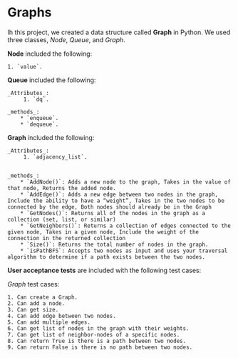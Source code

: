 # Graphs

Ih this project, we created a data structure called **Graph** in Python. We used three classes, _Node_, _Queue_, and _Graph_.

**Node** included the following:

    1. `value`.

**Queue** included the following:

    _Attributes_:
         1. `dq`.

    _methods_:
        * `enqueue`.
        * `dequeue`.


**Graph** included the following:

    _Attributes_:
         1. `adjacency_list`.


    _methods_:
        * `AddNode()`: Adds a new node to the graph, Takes in the value of that node, Returns the added node.
        * `AddEdge()`: Adds a new edge between two nodes in the graph, Include the ability to have a “weight”, Takes in the two nodes to be connected by the edge, Both nodes should already be in the Graph
        * `GetNodes()`: Returns all of the nodes in the graph as a collection (set, list, or similar)
        * `GetNeighbors()`: Returns a collection of edges connected to the given node, Takes in a given node, Include the weight of the connection in the returned collection
        * `Size()`: Returns the total number of nodes in the graph.
        * `isPathBFS`: Accepts two nodes as input and uses your traversal algorithm to determine if a path exists between the two nodes.


**User acceptance tests** are included with the following test cases:

*Graph* test cases:

    1. Can create a Graph.
    2. Can add a node.
    3. Can get size.
    4. Can add edge between two nodes.
    5. Can add multiple edges.
    6. Can get list of nodes in the graph with their weights.
    7. Can get list of neighbor-nodes of a specific nodes.
    8. Can return True is there is a path between two nodes.
    9. Can return False is there is no path between two nodes.